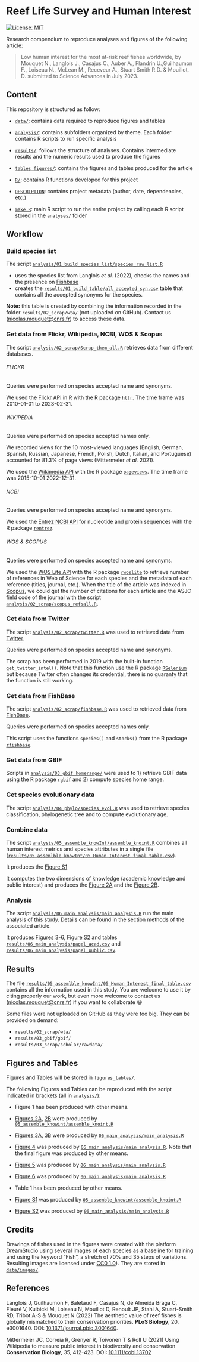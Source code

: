 # Reef Life Survey and Human Interest 

[![License: MIT](https://img.shields.io/badge/License-MIT-yellow.svg)](https://opensource.org/licenses/MIT)

Research compendium to reproduce analyses and figures of the following article:

> Low human interest for the most at-risk reef fishes worldwide, by Mouquet N., Langlois J., Casajus C., Auber A., Flandrin U.,Guilhaumon F., Loiseau N., McLean M., Receveur A., Stuart Smith R.D. & Mouillot, D. submitted to Science Advances in July 2023.

  
## Content

This repository is structured as follow:

- [`data/`](https://github.com/nmouquet/RLS_HUM_INT/tree/master/data):
contains data required to reproduce figures and tables

- [`analysis/`](https://github.com/nmouquet/RLS_HUM_INT/tree/main/analysis/):
contains subfolders organized by theme. Each folder contains R scripts to run 
specific analysis

- [`results/`](https://github.com/nmouquet/RLS_HUM_INT/tree/main/results):
follows the structure of analyses. Contains intermediate results and the 
numeric results used to produce the figures

- [`tables_figures/`](https://github.com/nmouquet/RLS_HUM_INT/tree/main/tables_figures):
contains the figures and tables produced for the article

- [`R/`](https://github.com/nmouquet/RLS_HUM_INT/tree/main/R):
contains R functions developed for this project

- [`DESCRIPTION`](https://github.com/nmouquet/RLS_HUM_INT/tree/main/DESCRIPTION):
contains project metadata (author, date, dependencies, etc.)

- [`make.R`](https://github.com/nmouquet/RLS_HUM_INT/tree/main/make.R):
main R script to run the entire project by calling each R script stored in the `analyses/` folder


## Workflow
    
### Build species list

The script [`analysis/01_build_species_list/species_raw_list.R`](https://github.com/nmouquet/RLS_HUM_INT/blob/main/analysis/01_build_species_list/species_raw_list.R)

- uses the species list from Langlois _et al._ (2022), checks the names and the presence on [Fishbase](https://www.fishbase.se)
- creates the [`results/01_build_table/all_accepted_syn.csv`](https://github.com/nmouquet/RLS_HUM_INT/blob/main/results/01_build_species_list/RLS_species_init.csv) table that contains all the accepted synonyms for the species.

**Note:** this table is created by combining the information recorded in the folder `results/02_scrap/wta/` (not uploaded on GitHub). Contact us (nicolas.mouquet@cnrs.fr) to access these data.
  
  
### Get data from Flickr, Wikipedia, NCBI, WOS & Scopus

The script [`analysis/02_scrap/Scrap_them_all.R`](https://github.com/nmouquet/RLS_HUM_INT/blob/main/analysis/02_scrap/Scrap_them_all.R) retrieves data from different databases.



###### FLICKR 

Queries were performed on species accepted name and synonyms.

We used the [Flickr API](https://www.flickr.com/services/api/) in R with the R package [`httr`](https://cran.r-project.org/package=httr). The time frame was 2010-01-01 to 2023-02-31.



###### WIKIPEDIA 

Queries were performed on species accepted names only.

We recorded views for the 10 most-viewed languages (English, German, Spanish, Russian, Japanese, French, Polish, Dutch, Italian, and Portuguese) accounted for 81.3% of page views (Mittermeier _et al._ 2021).

We used the [Wikimedia API](https://wikimedia.org/api/rest_v1/) with the R package [`pageviews`](https://cran.r-project.org/package=pageviews). The time frame was 2015-10-01 2022-12-31.



###### NCBI 

Queries were performed on species accepted name and synonyms.

We used the [Entrez NCBI API](https://www.ncbi.nlm.nih.gov/books/NBK25501/) for nucleotide and protein sequences with the R package [`rentrez`](https://cran.r-project.org/package=rentrez).



###### WOS & SCOPUS

Queries were performed on species accepted name and synonyms.

We used the [WOS Lite API](https://developer.clarivate.com/apis/woslite) with the R package [`rwoslite`](https://github.com/FRBCesab/rwoslite) to retrieve number of references in Web of Science for each species and the metadata of each reference (titles, journal, etc.). When the title of the article was indexed in [Scopus](https://www.scopus.com), we could get the number of citations for each article and the ASJC field code of the journal with the script [`analysis/02_scrap/scopus_refsall.R`](https://github.com/nmouquet/RLS_HUM_INT/blob/main/analysis/02_scrap/scopus_refsall.R). 




### Get data from Twitter

The script [`analysis/02_scrap/twitter.R`](https://github.com/nmouquet/RLS_HUM_INT/blob/main/analysis/01_build_species_list/species_raw_list.R) was used to retrieved data from [Twitter](https://twitter.com).

Queries were performed on species accepted name and synonyms.

The scrap has been performed in 2019 with the built-in function `get_twitter_intel()`. Note that this function use the R package [`RSelenium`](https://cran.r-project.org/package=RSelenium) but because Twitter often changes its credential, there is no guaranty that the function is still working.



### Get data from FishBase

The script [`analysis/02_scrap/fishbase.R`](https://github.com/nmouquet/RLS_HUM_INT/blob/main/analysis/02_scrap/fishbase.R) was used to retrieved data from [FishBase](https://www.fishbase.se/search.php).

Queries were performed on species accepted names only.

This script uses the functions `species()` and `stocks()` from the R package [`rfishbase`](https://cran.r-project.org/package=rfishbase).



### Get data from GBIF

Scripts in [`analysis/03_gbif_homerange/`](https://github.com/nmouquet/RLS_HUM_INT/blob/main/analysis/03_gbif_homerange/)
were used to 1) retrieve GBIF data using the R package [`rgbif`](https://cran.r-project.org/package=rgbif) and 2) compute species home range.



### Get species evolutionary data

The script [`analysis/04_phylo/species_evol.R`](https://github.com/nmouquet/RLS_HUM_INT/blob/main/analysis/04_phylo/species_evol.R) was used to retrieve species classification, phylogenetic tree and to compute evolutionary age.



### Combine data

The script [`analysis/05_assemble_knowInt/assemble_knoint.R`](https://github.com/nmouquet/RLS_HUM_INT/blob/main/analysis/05_assemble_knowInt/assemble_knoint.R) combines all human interest metrics and species attributes in a single file ([`results/05_assemlble_knowInt/05_Human_Interest_final_table.csv`](https://github.com/nmouquet/RLS_HUM_INT/blob/main/results/05_assemlble_knowInt/05_Human_Interest_final_table.csv)).

It produces the [Figure S1](https://github.com/nmouquet/RLS_HUM_INT/blob/main/tables_figures/FIG_S1.tiff)

It computes the two dimensions of knowledge (academic knowledge and public interest) and produces the [Figure 2A](https://github.com/nmouquet/RLS_HUM_INT/blob/main/tables_figures/Fig2a.tiff) and the [Figure 2B](https://github.com/nmouquet/RLS_HUM_INT/blob/main/tables_figures/Fig2b.tiff).



### Analysis

The script [`analysis/06_main_analysis/main_analysis.R`](https://github.com/nmouquet/RLS_HUM_INT/blob/main/analysis/06_main_analysis/main_analysis.R) run the main analysis of this study. Details can be found in the section methods of the associated article.

It produces [Figures 3-6](https://github.com/nmouquet/RLS_HUM_INT/blob/main/tables_figures/), [Figure S2](https://github.com/nmouquet/RLS_HUM_INT/blob/main/tables_figures/FIG_S2.tiff) and tables [`results/06_main_analysis/pagel_acad.csv`](https://github.com/nmouquet/RLS_HUM_INT/blob/main/results/06_main_analysis/pagel_acad.csv) and [`results/06_main_analysis/pagel_public.csv`](https://github.com/nmouquet/RLS_HUM_INT/blob/main/results/06_main_analysis/pagel_public.csv).



## Results  

The file [`results/05_assemlble_knowInt/05_Human_Interest_final_table.csv`](https://github.com/nmouquet/RLS_HUM_INT/blob/main/results/05_assemlble_knowInt/05_Human_Interest_final_table.csv) contains all the information used in this study. You are welcome to use it by citing properly our work, but even more welcome to contact us (nicolas.mouquet@cnrs.fr) if you want to collaborate :smiley:
  
Some files were not uploaded on GitHub as they were too big. They can be provided on demand:

- `results/02_scrap/wta/`
- `results/03_gbif/gbif/`
- `results/03_scrap/scholar/rawdata/`



## Figures and Tables

Figures and Tables will be stored in `figures_tables/`.

The following Figures and Tables can be reproduced with the script indicated in brackets (all in [`analysis/`](https://github.com/nmouquet/RLS_HUM_INT/blob/main/analysis/)):
    
- Figure 1 has been produced with other means.
- [Figures 2A](https://github.com/nmouquet/RLS_HUM_INT/tree/main/tables_figures), [2B](https://github.com/nmouquet/RLS_HUM_INT/tree/main/tables_figures) were produced by [`05_assemble_knowint/assemble_knoint.R`](https://github.com/nmouquet/RLS_HUM_INT/blob/main/analysis/05_assemble_knowint/assemble_knoint.R)

- [Figures 3A](https://github.com/nmouquet/RLS_HUM_INT/tree/main/tables_figures), [3B](https://github.com/nmouquet/RLS_HUM_INT/tree/main/tables_figures) were produced by [`06_main_analysis/main_analysis.R`](https://github.com/nmouquet/RLS_HUM_INT/blob/main/analysis/06_main_analysis/main_analysis.R)
- [Figure 4](https://github.com/nmouquet/RLS_HUM_INT/tree/main/tables_figures) was produced by [`06_main_analysis/main_analysis.R`](https://github.com/nmouquet/RLS_HUM_INT/blob/main/analysis/06_main_analysis/main_analysis.R). Note that the final figure was produced by other means.
- [Figure 5](https://github.com/nmouquet/RLS_HUM_INT/tree/main/tables_figures) was produced by [`06_main_analysis/main_analysis.R`](https://github.com/nmouquet/RLS_HUM_INT/blob/main/analysis/06_main_analysis/main_analysis.R)
- [Figure 6](https://github.com/nmouquet/RLS_HUM_INT/tree/main/tables_figures) was produced by [`06_main_analysis/main_analysis.R`](https://github.com/nmouquet/RLS_HUM_INT/blob/main/analysis/06_main_analysis/main_analysis.R)

- Table 1 has been produced by other means.

- [Figure S1](https://github.com/nmouquet/RLS_HUM_INT/tree/main/tables_figures) was produced by [`05_assemble_knowint/assemble_knoint.R`](https://github.com/nmouquet/RLS_HUM_INT/blob/main/analysis/05_assemble_knowint/assemble_knoint.R)

- [Figure S2](https://github.com/nmouquet/RLS_HUM_INT/tree/main/tables_figures) was produced by [`06_main_analysis/main_analysis.R`](https://github.com/nmouquet/RLS_HUM_INT/blob/main/analysis/06_main_analysis/main_analysis.R)



## Credits

Drawings of fishes used in the figures were created with the platform [DreamStudio](https://dreamstudio.ai/) using several images of each species as a baseline for training and using the keyword “Fish”, a stretch of 70% and 35 steps of variations. Resulting images are licensed under [CC0 1.0](https://creativecommons.org/publicdomain/zero/1.0/deed.en)). They are stored in [`data/images/`](https://github.com/nmouquet/RLS_HUM_INT/blob/main/data/images/).
  


## References

Langlois J, Guilhaumon F, Baletaud F, Casajus N, de Almeida Braga C, Fleuré V, Kulbicki M, Loiseau N, Mouillot D, Renoult JP, Stahl A, Stuart-Smith RD, Tribot A-S & Mouquet N (2022) The aesthetic value of reef fishes is globally mismatched to their conservation priorities. **PLoS Biology**, 20, e3001640. DOI: [10.1371/journal.pbio.3001640](https://doi.org/10.1371/journal.pbio.3001640).

Mittermeier JC, Correia R, Grenyer R, Toivonen T & Roll U (2021) Using Wikipedia to measure public interest in biodiversity and conservation **Conservation Biology**, 35, 412-423. DOI: [10.1111/cobi.13702](https://doi.org/10.1111/cobi.13702)
